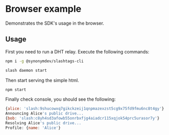 # Browser example

Demonstrates the SDK's usage in the browser.

## Usage

First you need to run a DHT relay. Execute the following commands: 

```bash
npm i -g @synonymdev/slashtags-cli

slash daemon start
```

Then start serving the simple html.

```js
npm start
```

Finally check console, you should see the following:

```js
{alice: 'slash:9shucowxq7gikckzeij1qnpmazexzst5cg9x75fd9fmu6nc8t4gy'}
Announcing Alice's public drive...
{bob: 'slash:c8yh4sd3afowb55onrbxfjg4aiadcr115xqjok54prc5urasor7y'}
Resolving Alice's public drive...
Profile: {name: 'Alice'}
```
